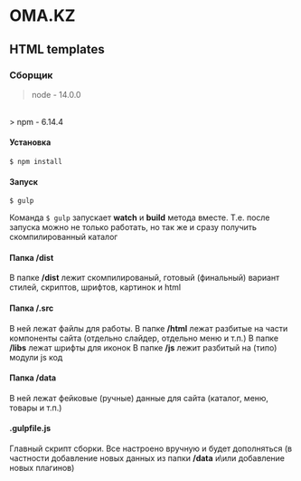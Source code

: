 # OMA.KZ
## HTML templates

### Сборщик

> node - 14.0.0
<br/>
> npm - 6.14.4

#### Установка
`$ npm install`

#### Запуск
`$ gulp`

Команда  `$ gulp` запускает  **watch**  и **build** метода вместе. Т.е. после запуска можно не только работать, но так же и сразу получить скомпилированный каталог

#### Папка /dist

В папке **/dist** лежит скомпилированый, готовый (финальный) вариант стилей, скриптов, шрифтов, картинок и html

#### Папка /.src

В ней лежат файлы для работы. 
В папке **/html** лежат разбитые на части компоненты сайта (отдельно слайдер, отдельно меню и т.п.)
В папке **/libs** лежат шрифты для иконок
В папке **/js** лежит разбитый на (типо) модули js код

#### Папка /data
В ней лежат фейковые (ручные) данные для сайта (каталог, меню, товары и т.п.)

####  .gulpfile.js
Главный скрипт сборки. Все настроено вручную и будет дополняться (в частности добавление новых данных из папки **/data** и\или добавление новых плагинов)
